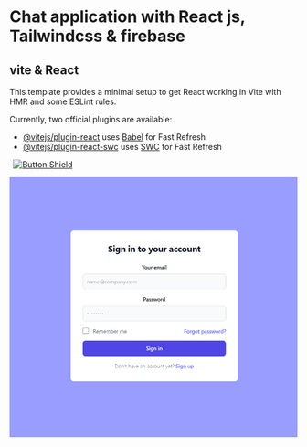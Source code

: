 # Chat application with React js, Tailwindcss & firebase #

[Button Shield]: https://img.shields.io/badge/app-37a779?style=for-the-badge
## vite & React
This template provides a minimal setup to get React working in Vite with HMR and some ESLint rules.

Currently, two official plugins are available:

- [@vitejs/plugin-react](https://github.com/vitejs/vite-plugin-react/blob/main/packages/plugin-react/README.md) uses [Babel](https://babeljs.io/) for Fast Refresh
- [@vitejs/plugin-react-swc](https://github.com/vitejs/vite-plugin-react-swc) uses [SWC](https://swc.rs/) for Fast Refresh

-[![Button Shield]](https://chat-app-r6ji.onrender.com/)

![Alt text](/img/image.png "Optional title")


